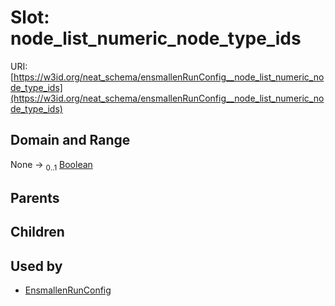 
# Slot: node_list_numeric_node_type_ids




URI: [https://w3id.org/neat_schema/ensmallenRunConfig__node_list_numeric_node_type_ids](https://w3id.org/neat_schema/ensmallenRunConfig__node_list_numeric_node_type_ids)


## Domain and Range

None &#8594;  <sub>0..1</sub> [Boolean](types/Boolean.md)

## Parents


## Children


## Used by

 * [EnsmallenRunConfig](EnsmallenRunConfig.md)
